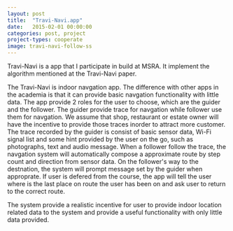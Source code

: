 ```yaml
---
layout: post
title:  "Travi-Navi.app"
date:   2015-02-01 00:00:00
categories: post, project
project-types: cooperate
image: travi-navi-follow-ss
---
```


Travi-Navi is a app that I participate in build at MSRA. It implement the algorithm mentioned at the Travi-Navi paper.

The Travi-Navi is indoor navgation app. The difference with other apps in the academia is that it can provide basic navgation functionality with little data. The app provide 2 roles for the user to choose, which are the guider and the follower. The guider provide trace for navgation while follower use them for navgation. We assume that shop, restaurant or estate owner will have the incentive to provide those traces inorder to attract more customer. The trace recorded by the guider is consist of basic sensor data, Wi-Fi signal list and some hint provided by the user on the go, such as photographs, text and audio message. When a follower follow the trace, the navgation system will automatically compose a approximate route by step count and direction from sensor data. On the follower's way to the destnation, the system will prompt message set by the guider when approprate. If user is defered from the course, the app will tell the user where is the last place on route the user has been on and ask user to return to the correct route.

The system provide a realistic incentive for user to provide indoor location related data to the system and provide a useful functionality with only little data provided.
